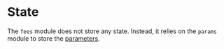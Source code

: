 <!--
order: 2
-->

# State
The `fees` module does not store any state. Instead, it relies on the `params` module to store the [parameters](03_parameters.md).